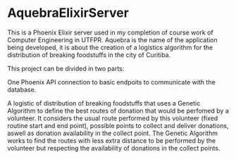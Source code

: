 # AquebraElixirServer

This is a Phoenix Elixir server used in my completion of course work of Computer Engineering in UTFPR. Aquebra is the name of the application being developed, it is about the creation of a logistics algorithm for the distribution of breaking foodstuffs in the city of Curitiba.

This project can be divided in two parts:

One Phoenix API connection to basic endpoits to communicate with the database.
 
A logistic of distribution of breaking foodstuffs that uses a Genetic Algorithm to define the best routes of donation that would be perfomed by a volunteer. It considers the usual route performed by this volunteer (fixed routine start and end point), possible points to collect and deliver donations, aswell as donation availability in the collect point. The Genetic Algorithm works to find the routes with less extra distance to be performed by the volunteer but respecting the availability of donations in the collect points.
